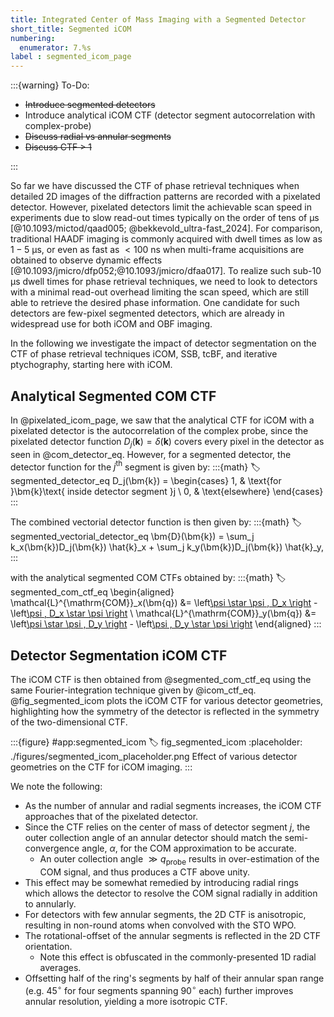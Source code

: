 ```yaml
---
title: Integrated Center of Mass Imaging with a Segmented Detector
short_title: Segmented iCOM
numbering:
  enumerator: 7.%s
label : segmented_icom_page
---
```


:::{warning} To-Do:

- <s>Introduce segmented detectors</s>
- Introduce analytical iCOM CTF (detector segment autocorrelation with complex-probe)
- <s>Discuss radial vs annular segments</s>
- <s>Discuss CTF > 1</s>

:::

So far we have discussed the CTF of phase retrieval techniques when detailed 2D images of the diffraction patterns are recorded with a pixelated detector.
However, pixelated detectors limit the achievable scan speed in experiments due to slow read-out times typically on the order of tens of μs [@10.1093/mictod/qaad005; @bekkevold_ultra-fast_2024].
For comparison, traditional HAADF imaging is commonly acquired with dwell times as low as $1 - 5$ μs, or even as fast as $< 100$ ns when multi-frame acquisitions are obtained to observe dynamic effects [@10.1093/jmicro/dfp052;@10.1093/jmicro/dfaa017].
To realize such sub-$10$ μs dwell times for phase retrieval techniques, we need to look to detectors with a minimal read-out overhead limiting the scan speed, which are still able to retrieve the desired phase information.
One candidate for such detectors are few-pixel segmented detectors, which are already in widespread use for both iCOM and OBF imaging.

In the following we investigate the impact of detector segmentation on the CTF of phase retrieval techniques iCOM, SSB, tcBF, and iterative ptychography, starting here with iCOM.

## Analytical Segmented COM CTF

In @pixelated_icom_page, we saw that the analytical CTF for iCOM with a pixelated detector is the autocorrelation of the complex probe, since the pixelated detector function $D_j(\bm{k}) =\delta(\bm{k})$ covers every pixel in the detector as seen in @com_detector_eq.
However, for a segmented detector, the detector function for the $j^{\mathrm{th}}$ segment is given by:
:::{math}
:label: segmented_detector_eq
D_j(\bm{k}) =
\begin{cases}
1, & \text{for }\bm{k}\text{ inside detector segment }j \\
0, & \text{elsewhere}
\end{cases}
:::

The combined vectorial detector function is then given by:
:::{math}
:label: segmented_vectorial_detector_eq
\bm{D}(\bm{k}) = \sum_j k_x(\bm{k})D_j(\bm{k}) \hat{k}_x + \sum_j k_y(\bm{k})D_j(\bm{k}) \hat{k}_y,
:::

with the analytical segmented COM CTFs obtained by:
:::{math}
:label: segmented_com_ctf_eq
\begin{aligned}
\mathcal{L}^{\mathrm{COM}}_x(\bm{q}) &= \left[\psi \star \psi \, D_x \right](\bm{q}) - \left[\psi \, D_x \star \psi \right](\bm{q}) \\
\mathcal{L}^{\mathrm{COM}}_y(\bm{q}) &= \left[\psi \star \psi \, D_y \right](\bm{q}) - \left[\psi \, D_y \star \psi \right](\bm{q})
\end{aligned}
:::

## Detector Segmentation iCOM CTF

The iCOM CTF is then obtained from @segmented_com_ctf_eq using the same Fourier-integration technique given by @icom_ctf_eq.
@fig_segmented_icom plots the iCOM CTF for various detector geometries, highlighting how the symmetry of the detector is reflected in the symmetry of the two-dimensional CTF.

:::{figure} #app:segmented_icom
:label: fig_segmented_icom
:placeholder: ./figures/segmented_icom_placeholder.png
Effect of various detector geometries on the CTF for iCOM imaging.
:::

We note the following:

- As the number of annular and radial segments increases, the iCOM CTF approaches that of the pixelated detector.
- Since the CTF relies on the center of mass of detector segment $j$, the outer collection angle of an annular detector should match the semi-convergence angle, $\alpha$, for the COM approximation to be accurate.
  - An outer collection angle $\gg q_{\mathrm{probe}}$ results in over-estimation of the COM signal, and thus produces a CTF above unity.
- This effect may be somewhat remedied by introducing radial rings which allows the detector to resolve the COM signal radially in addition to annularly.
- For detectors with few annular segments, the 2D CTF is anisotropic, resulting in non-round atoms when convolved with the STO WPO.
- The rotational-offset of the annular segments is reflected in the 2D CTF orientation.
  - Note this effect is obfuscated in the commonly-presented 1D radial averages.
- Offsetting half of the ring's segments by half of their annular span range (e.g. $45^\circ$ for four segments spanning $90^\circ$ each) further improves annular resolution, yielding a more isotropic CTF.
